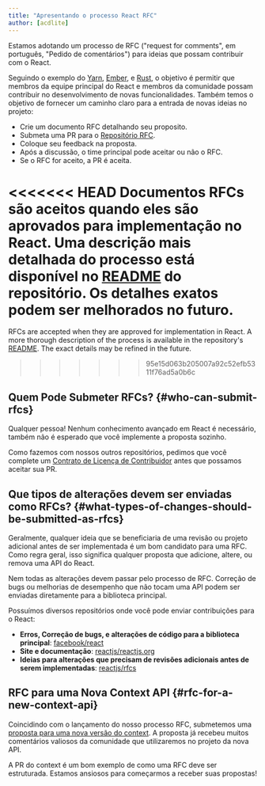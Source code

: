 ```yaml
---
title: "Apresentando o processo React RFC"
author: [acdlite]
---
```


Estamos adotando um processo de RFC ("request for comments", em português, "Pedido de comentários") para ideias que possam contribuir com o React.

Seguindo o exemplo do [Yarn](https://github.com/yarnpkg/rfcs), [Ember](https://github.com/emberjs/rfcs), e [Rust](https://github.com/rust-lang/rfcs), o objetivo é permitir que membros da equipe principal do React e membros da comunidade possam contribuir no desenvolvimento de novas funcionalidades. Também temos o objetivo de fornecer um caminho claro para a entrada de novas ideias no projeto:

- Crie um documento RFC detalhando seu proposito.
- Submeta uma PR para o [Repositório RFC](https://github.com/reactjs/rfcs).
- Coloque seu feedback na proposta.
- Após a discussão, o time principal pode aceitar ou não o RFC.
- Se o RFC for aceito, a PR é aceita.

<<<<<<< HEAD
Documentos RFCs são aceitos quando eles são aprovados para implementação no React. Uma descrição mais detalhada do processo está disponível no  [README](https://github.com/reactjs/rfcs/blob/main/README.md) do repositório. Os detalhes exatos podem ser melhorados no futuro.
=======
RFCs are accepted when they are approved for implementation in React. A more thorough description of the process is available in the repository's [README](https://github.com/reactjs/rfcs/blob/master/README.md). The exact details may be refined in the future.
>>>>>>> 95e15d063b205007a92c52efb5311f76ad5a0b6c

## Quem Pode Submeter RFCs? {#who-can-submit-rfcs}

Qualquer pessoa! Nenhum conhecimento avançado em React é necessário, também não é esperado que você implemente a proposta sozinho.

Como fazemos com nossos outros repositórios, pedimos que você complete um [Contrato de Licença de Contribuidor](https://github.com/reactjs/rfcs#contributor-license-agreement-cla) antes que possamos aceitar sua PR.

## Que tipos de alterações devem ser enviadas como RFCs? {#what-types-of-changes-should-be-submitted-as-rfcs}

Geralmente, qualquer ideia que se beneficiaria de uma revisão ou projeto adicional antes de ser implementada é um bom candidato para uma RFC. Como regra geral, isso significa qualquer proposta que adicione, altere, ou remova uma API do React.

Nem todas as alterações devem passar pelo processo de RFC. Correção de bugs ou melhorias de desempenho que não tocam uma API podem ser enviadas diretamente para a biblioteca principal.

Possuímos diversos repositórios onde você pode enviar contribuições para o React:

- **Erros, Correção de bugs, e alterações de código para a biblioteca principal**: [facebook/react](https://github.com/facebook/react)
- **Site e documentação**: [reactjs/reactjs.org](https://github.com/reactjs/reactjs.org)
- **Ideias para alterações que precisam de revisões adicionais antes de serem implementadas**: [reactjs/rfcs](https://github.com/reactjs/rfcs)

## RFC para uma Nova Context API {#rfc-for-a-new-context-api}

Coincidindo com o lançamento do nosso processo RFC, submetemos uma [proposta para uma nova versão do context](https://github.com/reactjs/rfcs/pull/2). A proposta já recebeu muitos comentários valiosos da comunidade que utilizaremos no projeto da nova API.

A PR do context é um bom exemplo de como uma RFC deve ser estruturada. Estamos ansiosos para começarmos a receber suas propostas!